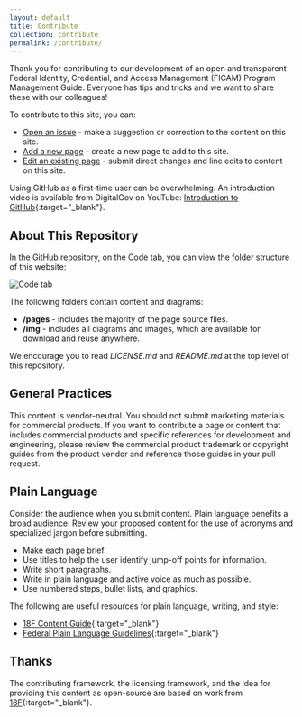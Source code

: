 ```yaml
---
layout: default
title: Contribute
collection: contribute
permalink: /contribute/
---
```


Thank you for contributing to our development of an open and transparent Federal Identity, Credential, and Access Management (FICAM) Program Management Guide. Everyone has tips and tricks and we want to share these with our colleagues!

To contribute to this site, you can:

- [Open an issue]({{site.baseurl}}/contribute/openissue) - make a suggestion or correction to the content on this site.
- [Add a new page]({{site.baseurl}}/contribute/addpage) - create a new page to add to this site.
- [Edit an existing page]({{site.baseurl}}/contribute/editpage) - submit direct changes and line edits to content on this site.

Using GitHub as a first-time user can be overwhelming. An introduction video is available from DigitalGov on YouTube: [Introduction to GitHub](https://youtu.be/uNa9GOtM6NE){:target="_blank"}.

## About This Repository

In the GitHub repository, on the Code tab, you can view the folder structure of this website:

![Code tab]({{site.baseurl}}/img/CodeTab.png)

The following folders contain content and diagrams:

- **/pages** - includes the majority of the page source files.
- **/img** - includes all diagrams and images, which are available for download and reuse anywhere.

We encourage you to read *LICENSE.md* and *README.md* at the top level of this repository.

## General Practices

This content is vendor-neutral. You should not submit marketing materials for commercial products. If you want to contribute a page or content that includes commercial products and specific references for development and engineering, please review the commercial product trademark or copyright guides from the product vendor and reference those guides in your pull request.

## Plain Language

Consider the audience when you submit content. Plain language benefits a broad audience. Review your proposed content for the use of acronyms and specialized jargon before submitting.

- Make each page brief.
- Use titles to help the user identify jump-off points for information.
- Write short paragraphs.
- Write in plain language and active voice as much as possible.
- Use numbered steps, bullet lists, and graphics.

The following are useful resources for plain language, writing, and style:

- [18F Content Guide](https://content-guide.18f.gov/){:target="_blank"}
- [Federal Plain Language Guidelines](http://www.plainlanguage.gov/){:target="_blank"}

## Thanks

The contributing framework, the licensing framework, and the idea for providing this content as open-source are based on work from [18F](https://18f.gsa.gov/){:target="_blank"}.
